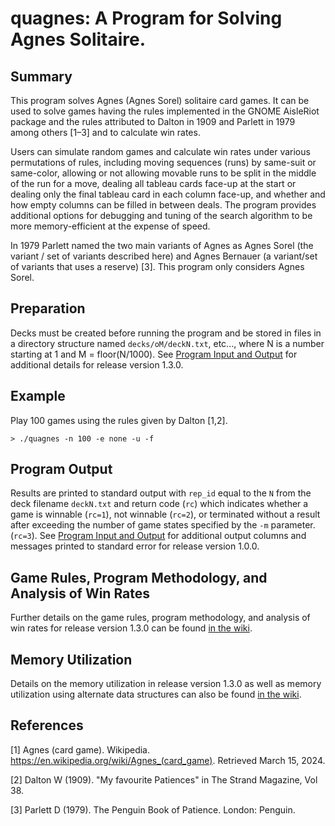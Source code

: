 # quagnes: A Program for Solving Agnes Solitaire.

## Summary
This program solves Agnes (Agnes Sorel) solitaire card games. It can be
used to solve games having the rules implemented in the GNOME AisleRiot
package and the rules attributed to Dalton in 1909 and Parlett in 1979
among others [1–3] and to calculate win rates.

Users can simulate random games and calculate win rates under various
permutations of rules, including moving sequences (runs) by same-suit or
same-color, allowing or not allowing movable runs to be split in the middle of the run
for a move, dealing all tableau cards face-up at the start or dealing
only the final tableau card in each column face-up, and whether and how empty
columns can be filled in between deals. The program provides additional
options for debugging and tuning of the search algorithm to be more
memory-efficient at the expense of speed.

In 1979 Parlett named the two main variants of Agnes as Agnes Sorel (the
variant / set of variants described here) and Agnes Bernauer (a variant/set
of variants that uses a reserve) [3]. This program only considers Agnes
Sorel.

## Preparation
Decks must be created before running the program and be stored in files in a
directory structure named `decks/oM/deckN.txt`, etc..., where N is a number
starting at 1 and M = floor(N/1000). See
[Program Input and Output](https://github.com/ghrgriner/quagnes-cpp/wiki/Program-Input-and-Output)
for additional details for release version 1.3.0.

## Example
Play 100 games using the rules given by Dalton [1,2].
```
> ./quagnes -n 100 -e none -u -f
```

## Program Output
Results are printed to standard output with `rep_id` equal to the `N` from
the deck filename `deckN.txt` and return code (`rc`) which indicates whether a
game is winnable (`rc=1`), not winnable (`rc=2`), or terminated without a result
after exceeding the number of game states specified by the `-m` parameter.
(`rc=3`). See
[Program Input and Output](https://github.com/ghrgriner/quagnes-cpp/wiki/Program-Input-and-Output)
for additional output columns and messages printed to standard error for
release version 1.0.0.

## Game Rules, Program Methodology, and Analysis of Win Rates
Further details on the game rules, program methodology, and analysis of win
rates for release version 1.3.0 can be found
[in the wiki](https://github.com/ghrgriner/quagnes-cpp/wiki/Rules,-Methodology,-and-Analysis-of-Win-Rates).

## Memory Utilization
Details on the memory utilization in release version 1.3.0 as well as memory utilization using alternate data structures can also be found
[in the wiki](https://github.com/ghrgriner/quagnes-cpp/wiki/Memory-Utilization).

## References
[1] Agnes (card game). Wikipedia.
   https://en.wikipedia.org/wiki/Agnes_(card_game). Retrieved
   March 15, 2024.

[2] Dalton W (1909). "My favourite Patiences" in The Strand Magazine,
    Vol 38.

[3] Parlett D (1979). The Penguin Book of Patience. London: Penguin.

